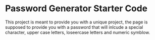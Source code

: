 # Password Generator Starter Code
This project is meant to provide you with a unique project, the page is supposed to provide you with a password that will inlcude a special character, upper case letters, loseercase letters and numeric symblow.


